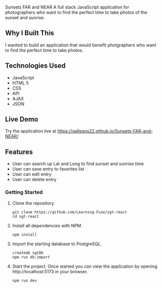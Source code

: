 Sunsets FAR and NEAR
A full stack JavaScript application for photographers who want to find the perfect time to take photos of the sunset and sunrise.

## Why I Built This

I wanted to build an application that would benefit photgraphers who want to find the perfect time to take photos. 

## Technologies Used

- JavaScript
- HTML 5
- CSS
- API
- AJAX
- JSON

## Live Demo

Try the application live at https://gallegos22.github.io/Sunsets-FAR-and-NEAR/

## Features

- User can search up Lat and Long to find sunset and sunrise time
- User can save entry to favorites list
- User can edit entry
- User can delete entry

### Getting Started

1. Clone the repository.

    ```shell
    git clone https://github.com/Learning-Fuze/sgt-react
    cd sgt-react
    ```

1. Install all dependencies with NPM.

    ```shell
    npm install
    ```

1. Import the starting database to PostgreSQL.

    ```shell
    createdb sgtDb
    npm run db:import
    ```

1. Start the project. Once started you can view the application by opening http://localhost:5173 in your browser.

    ```shell
    npm run dev
    ```
